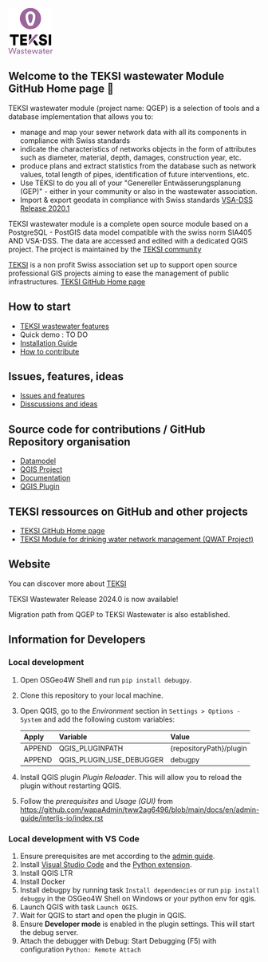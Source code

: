 ![TEKSI wastewater Module](https://github.com/teksi/Home/blob/master/Ressources/Logos/modules/EN/210910-teksi-waste-logos-en-01_45pp.png?raw=true)

## Welcome to the TEKSI wastewater Module GitHub Home page 👋
TEKSI wastewater module (project name: QGEP) is a selection of tools and a database implementation that allows you to:

* manage and map your sewer network data with all its components in compliance with Swiss standards
* indicate the characteristics of networks objects in the form of attributes such as diameter, material, depth, damages, construction year, etc.
* produce plans and extract statistics from the database such as network values, total length of pipes, identification of future interventions, etc.
* Use TEKSI to do you all of your "Genereller Entwässerungsplanung (GEP)" - either in your community or also in the wastewater association.
* Import & export geodata in compliance with Swiss standards [VSA-DSS Release 2020.1](https://www.vsa.ch/models/?dir=2020_1)


TEKSI wastewater module is a complete open source module based on a PostgreSQL - PostGIS data model compatible with the swiss norm SIA405 AND VSA-DSS. The data are accessed and edited with a dedicated QGIS project.
The project is maintained by the [TEKSI community](https://www.teksi.ch)

[TEKSI](https://www.teksi.ch) is a non profit Swiss association set up to support open source professional GIS projects aiming to ease the management of public infrastructures. [TEKSI GitHub Home page](https://github.com/TEKSI)

## How to start
* [TEKSI wastewater features](https://qgep.github.io/docs/en/features-guide/index.html)
* Quick demo : TO DO
* [Installation Guide](https://qgep.github.io/docs/en/installation-guide/index.html)
* [How to contribute](https://qgep.github.io/docs/en/contributor-guide/index.html)

## Issues, features, ideas
* [Issues and features](https://github.com/qgep/qgep/issues)
* [Disscussions and ideas](https://github.com/qgep/qgep/discussions)

## Source code for contributions / GitHub Repository organisation
* [Datamodel](https://github.com/qgep/datamodel)
* [QGIS Project](https://github.com/qgep/qgep)
* [Documentation](https://github.com/qgep/docs)
* [QGIS Plugin](https://github.com/qgep/qgepplugin)

## TEKSI ressources on GitHub and other projects
* [TEKSI GitHub Home page](https://github.com/TEKSI)
* [TEKSI Module for drinking water network management (QWAT Project)](https://github.com/QWAT)


## Website
You can discover more about [TEKSI](https://www.teksi.ch)


TEKSI Wastewater Release 2024.0 is now available!

Migration path from QGEP to TEKSI Wastewater is also established. <!---  // skip-keyword-check -->

## Information for Developers

### Local development

1. Open OSGeo4W Shell and run `pip install debugpy`.
2. Clone this repository to your local machine.
3. Open QGIS, go to the _Environment_ section in `Settings > Options - System` and add the following custom variables:

   | Apply  | Variable                 | Value                   |
   | :----- | :----------------------- | :---------------------- |
   | APPEND | QGIS_PLUGINPATH          | {repositoryPath}/plugin |
   | APPEND | QGIS_PLUGIN_USE_DEBUGGER | debugpy                 |

4. Install QGIS plugin _Plugin Reloader_. This will allow you to reload the plugin without restarting QGIS.
5. Follow the _prerequisites_ and _Usage (GUI)_ from https://github.com/wapaAdmin/tww2ag6496/blob/main/docs/en/admin-guide/interlis-io/index.rst

### Local development with VS Code

1. Ensure prerequisites are met according to the [admin guide](docs/en/admin-guide/interlis-io/index.rst).
2. Install [Visual Studio Code](https://code.visualstudio.com/) and the [Python extension](https://marketplace.visualstudio.com/items?itemName=ms-python.python).
3. Install QGIS LTR
4. Install Docker
5. Install debugpy by running task `Install dependencies` or run `pip install debugpy` in the OSGeo4W Shell on Windows or your python env for qgis.
6. Launch QGIS with task `Launch QGIS`.
7. Wait for QGIS to start and open the plugin in QGIS.
7. Ensure __Developer mode__ is enabled in the plugin settings. This will start the debug server.
8. Attach the debugger with Debug: Start Debugging (F5) with configuration `Python: Remote Attach`
